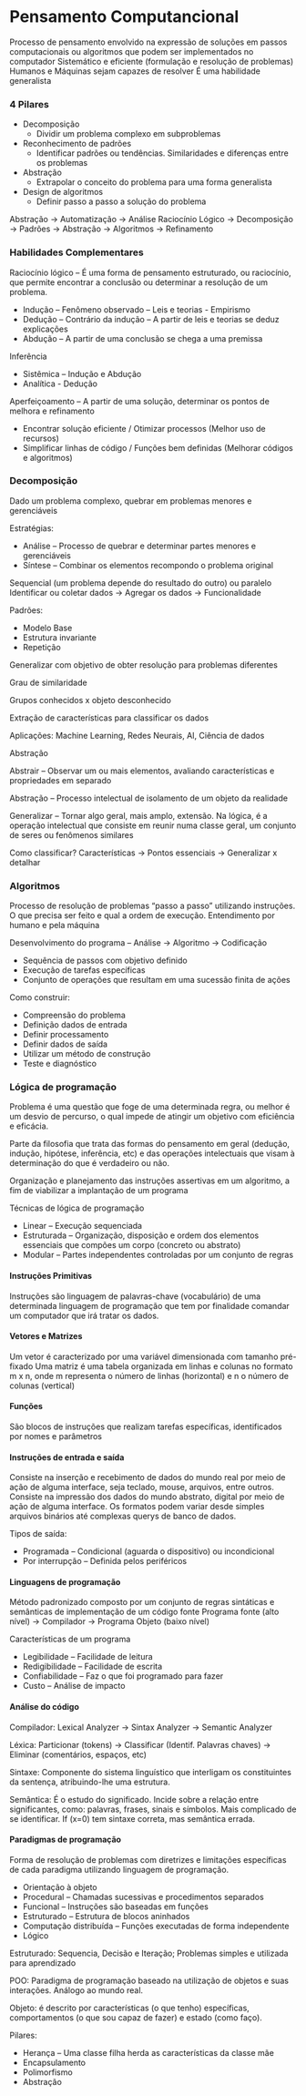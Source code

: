 # Pensamento Computancional

Processo de pensamento envolvido na expressão de soluções em passos computacionais ou algoritmos que podem ser implementados no computador
Sistemático e eficiente (formulação e resolução de problemas)
Humanos e Máquinas sejam capazes de resolver
É uma habilidade generalista

### 4 Pilares

- Decomposição
  - Dividir um problema complexo em subproblemas
- Reconhecimento de padrões
  - Identificar padrões ou tendências. Similaridades e diferenças entre os problemas
- Abstração
  - Extrapolar o conceito do problema para uma forma generalista
- Design de algoritmos
  - Definir passo a passo a solução do problema

Abstração -> Automatização -> Análise
Raciocínio Lógico -> Decomposição -> Padrões -> Abstração -> Algoritmos -> Refinamento

### Habilidades Complementares

Raciocínio lógico – É uma forma de pensamento estruturado, ou raciocínio, que permite encontrar a conclusão ou determinar a resolução de um problema.

- Indução – Fenômeno observado – Leis e teorias - Empirismo
- Dedução – Contrário da indução – A partir de leis e teorias se deduz explicações
- Abdução – A partir de uma conclusão se chega a uma premissa

Inferência

- Sistêmica – Indução e Abdução
- Analítica - Dedução

Aperfeiçoamento – A partir de uma solução, determinar os pontos de melhora e refinamento

- Encontrar solução eficiente / Otimizar processos (Melhor uso de recursos)
- Simplificar linhas de código / Funções bem definidas (Melhorar códigos e algoritmos)

### Decomposição

Dado um problema complexo, quebrar em problemas menores e gerenciáveis

Estratégias:

- Análise – Processo de quebrar e determinar partes menores e gerenciáveis
- Síntese – Combinar os elementos recompondo o problema original

Sequencial (um problema depende do resultado do outro) ou paralelo
Identificar ou coletar dados -> Agregar os dados -> Funcionalidade

Padrões:

- Modelo Base
- Estrutura invariante
- Repetição

Generalizar com objetivo de obter resolução para problemas diferentes

Grau de similaridade

Grupos conhecidos x objeto desconhecido

Extração de características para classificar os dados

Aplicações: Machine Learning, Redes Neurais, AI, Ciência de dados

Abstração

Abstrair – Observar um ou mais elementos, avaliando características e propriedades em separado

Abstração – Processo intelectual de isolamento de um objeto da realidade

Generalizar – Tornar algo geral, mais amplo, extensão. Na lógica, é a operação intelectual que consiste em reunir numa classe geral, um conjunto de seres ou fenômenos similares

Como classificar? Características -> Pontos essenciais -> Generalizar x detalhar

### Algoritmos

Processo de resolução de problemas “passo a passo” utilizando instruções. O que precisa ser feito e qual a ordem de execução. Entendimento por humano e pela máquina

Desenvolvimento do programa – Análise -> Algoritmo -> Codificação

- Sequência de passos com objetivo definido
- Execução de tarefas específicas
- Conjunto de operações que resultam em uma sucessão finita de ações

Como construir:

- Compreensão do problema
- Definição dados de entrada
- Definir processamento
- Definir dados de saída
- Utilizar um método de construção
- Teste e diagnóstico

### Lógica de programação

Problema é uma questão que foge de uma determinada regra, ou melhor é um desvio de percurso, o qual impede de atingir um objetivo com eficiência e eficácia.

Parte da filosofia que trata das formas do pensamento em geral (dedução, indução, hipótese, inferência, etc) e das operações intelectuais que visam à determinação do que é verdadeiro ou não.

Organização e planejamento das instruções assertivas em um algoritmo, a fim de viabilizar a implantação de um programa

Técnicas de lógica de programação

- Linear – Execução sequenciada
- Estruturada – Organização, disposição e ordem dos elementos essenciais que compões um corpo (concreto ou abstrato)
- Modular – Partes independentes controladas por um conjunto de regras

#### Instruções Primitivas

Instruções são linguagem de palavras-chave (vocabulário) de uma determinada linguagem de programação que tem por finalidade comandar um computador que irá tratar os dados.

#### Vetores e Matrizes

Um vetor é caracterizado por uma variável dimensionada com tamanho pré-fixado
Uma matriz é uma tabela organizada em linhas e colunas no formato m x n, onde m representa o número de linhas (horizontal) e n o número de colunas (vertical)

#### Funções

São blocos de instruções que realizam tarefas específicas, identificados por nomes e parâmetros

#### Instruções de entrada e saída

Consiste na inserção e recebimento de dados do mundo real por meio de ação de alguma interface, seja teclado, mouse, arquivos, entre outros.
Consiste na impressão dos dados do mundo abstrato, digital por meio de ação de alguma interface. Os formatos podem variar desde simples arquivos binários até complexas querys de banco de dados.

Tipos de saída:

- Programada – Condicional (aguarda o dispositivo) ou incondicional
- Por interrupção – Definida pelos periféricos

#### Linguagens de programação

Método padronizado composto por um conjunto de regras sintáticas e semânticas de implementação de um código fonte
Programa fonte (alto nível) -> Compilador -> Programa Objeto (baixo nível)

Características de um programa

- Legibilidade – Facilidade de leitura
- Redigibilidade – Facilidade de escrita
- Confiabilidade – Faz o que foi programado para fazer
- Custo – Análise de impacto

#### Análise do código

Compilador: Lexical Analyzer -> Sintax Analyzer -> Semantic Analyzer

Léxica: Particionar (tokens) -> Classificar (Identif. Palavras chaves) -> Eliminar (comentários, espaços, etc)

Sintaxe: Componente do sistema linguístico que interligam os constituintes da sentença, atribuindo-lhe uma estrutura.

Semântica: É o estudo do significado. Incide sobre a relação entre significantes, como: palavras, frases, sinais e símbolos. Mais complicado de se identificar. If (x=0) tem sintaxe correta, mas semântica errada.

#### Paradigmas de programação

Forma de resolução de problemas com diretrizes e limitações específicas de cada paradigma utilizando linguagem de programação.

- Orientação à objeto
- Procedural – Chamadas sucessivas e procedimentos separados
- Funcional – Instruções são baseadas em funções
- Estruturado – Estrutura de blocos aninhados
- Computação distribuída – Funções executadas de forma independente
- Lógico

Estruturado: Sequencia, Decisão e Iteração; Problemas simples e utilizada para aprendizado

POO: Paradigma de programação baseado na utilização de objetos e suas interações. Análogo ao mundo real.

Objeto: é descrito por características (o que tenho) específicas, comportamentos (o que sou capaz de fazer) e estado (como faço).

Pilares:

- Herança – Uma classe filha herda as características da classe mãe
- Encapsulamento
- Polimorfismo
- Abstração
